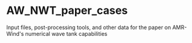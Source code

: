 # AW_NWT_paper_cases
Input files, post-processing tools, and other data for the paper on AMR-Wind's numerical wave tank capabilities
